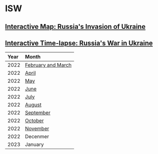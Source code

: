 # ISW
## [Interactive Map: Russia's Invasion of Ukraine](https://storymaps.arcgis.com/stories/36a7f6a6f5a9448496de641cf64bd375)

## [Interactive Time-lapse: Russia's War in Ukraine](https://storymaps.arcgis.com/stories/733fe90805894bfc8562d90b106aa895)

|Year|Month|
|:---|:---|
|2022|[February and March](https://experience.arcgis.com/experience/c5eeec0f7ce5469ab6fc70176327fb0e/)|
|2022|[April](https://experience.arcgis.com/experience/470f2b16c86943a288e62a6ec8ab3ca3/)|
|2022|[May](https://experience.arcgis.com/experience/8402ca9a9979465493cb10613b4a80f9/)|
|2022|[June](https://experience.arcgis.com/experience/12fc225cb21a4d469fc9755f9ba8fbc1/)|
|2022|[July](https://experience.arcgis.com/experience/2817e9b7fde743a1a74d0e5e314393e4)|
|2022|[August](https://experience.arcgis.com/experience/82dbb0c07bbe4edda4100ebcf44fd10c/)|
|2022|[September](https://experience.arcgis.com/experience/6314230485b64d71b3b9ef65192a205c)|
|2022|[October](https://experience.arcgis.com/experience/551426ba370c4273a3ec2cbef273ae51/)|
|2022|[November](https://experience.arcgis.com/experience/76a5f43c604543e1b0882da23a8d6ab1)|
|2022|Decenmer|
|2023|January|
